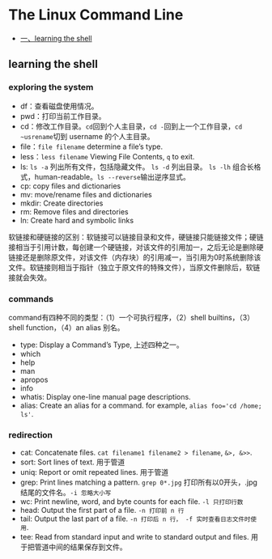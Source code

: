 # The Linux Command Line

<!-- GFM-TOC -->

* [一、learning the shell](#learning-the-shell)


<!-- GFM-TOC -->

## learning the shell

### exploring the system
- df：查看磁盘使用情况。
- pwd：打印当前工作目录。
- cd：修改工作目录。``cd``回到个人主目录，``cd -``回到上一个工作目录，``cd ~usrename``切到 username 的个人主目录。
- file：``file filename`` determine a file’s type.
- less：``less filename`` Viewing File Contents, ``q`` to exit.
- ls: ``ls -a`` 列出所有文件，包括隐藏文件。 ``ls -d`` 列出目录。 ``ls -lh`` 组合长格式，human-readable。``ls --reverse``输出逆序显式。
- cp: copy files and dictionaries
- mv: move/rename files and dictionaries
- mkdir: Create directories 
- rm: Remove files and directories 
- ln: Create hard and symbolic links

软链接和硬链接的区别：软链接可以链接目录和文件，硬链接只能链接文件；硬链接相当于引用计数，每创建一个硬链接，对该文件的引用加一，之后无论是删除硬链接还是删除原文件，对该文件（内存块）的引用减一，当引用为0时系统删除该文件。软链接则相当于指针（独立于原文件的特殊文件），当原文件删除后，软链接就会失效。

### commands
command有四种不同的类型：（1）一个可执行程序，（2）shell builtins，（3）shell function，（4）an alias 别名。
- type: Display a Command’s Type, 上述四种之一。
- which
- help
- man
- apropos
- info
- whatis: Display one-line manual page descriptions.
- alias: Create an alias for a command. for example, ``alias foo='cd /home; ls'``.

### redirection
- cat: Concatenate files. ``cat filename1 filename2 > filename``, ``&>, &>>``.
- sort: Sort lines of text. 用于管道
- uniq: Report or omit repeated lines. 用于管道
- grep: Print lines matching a pattern. ``grep 0*.jpg`` 打印所有以0开头，.jpg结尾的文件名。``-i 忽略大小写``
- wc: Print newline, word, and byte counts for each file. ``-l 只打印行数``
- head: Output the first part of a file. ``-n 打印前 n 行``
- tail: Output the last part of a file. ``-n 打印后 n 行， -f 实时查看日志文件时使用``.
- tee: Read from standard input and write to standard output and files. 用于把管道中间的结果保存到文件。

